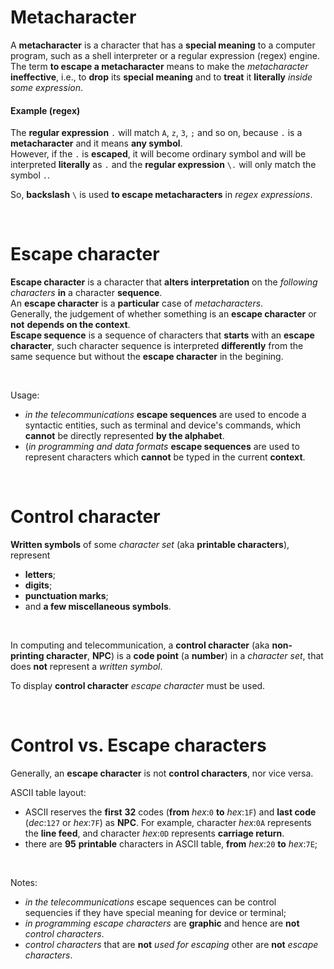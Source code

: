 # Metacharacter
A **metacharacter** is a character that has a **special meaning** to a computer program, such as a shell interpreter or a regular expression (regex) engine.
The term **to escape a metacharacter** means to make the *metacharacter* **ineffective**, i.e., to **drop** its **special meaning** and to **treat** it **literally** *inside some expression*.<br>

#### Example (regex)
The **regular expression** ``.`` will match ``A``, ``z``, ``3``, ``;`` and so on, because ``.`` is a **metacharacter** and it means **any symbol**.<br>
However, if the ``.`` is **escaped**, it will become ordinary symbol and will be interpreted **literally** as ``.`` and the **regular expression** ``\.`` will only match the symbol ``.``.<br>

So, **backslash** ``\`` is used **to escape metacharacters** in *regex expressions*.<br>

<br>

# Escape character
**Escape character** is a character that **alters interpretation** on the *following characters* **in** a character **sequence**.<br>
An **escape character** is a **particular** case of *metacharacters*.<br>
Generally, the judgement of whether something is an **escape character** or **not** **depends on the context**.<br>
**Escape sequence** is a sequence of characters that **starts** with an **escape character**, such character sequence is interpreted **differently** from the same sequence but without the **escape character** in the begining.

<br>

Usage:
- *in the telecommunications* **escape sequences** are used to encode a syntactic entities, such as terminal and device's commands, which **cannot** be directly represented **by the alphabet**.
- (*in programming and data formats* **escape sequences** are used to represent characters which **cannot** be typed in the current **context**.

<br>

# Control character
**Written symbols** of some *character set* (aka **printable characters**), represent
- **letters**;
- **digits**;
- **punctuation marks**;
- and **a few miscellaneous symbols**.

<br>

In computing and telecommunication, a **control character** (aka **non-printing character**, **NPC**) is a **code point** (a **number**) in a *character set*, that does **not** represent a *written symbol*.<br>

To display **control character** *escape character* must be used.

<br>

# Control vs. Escape characters
Generally, an **escape character** is not **control characters**, nor vice versa.<br>

ASCII table layout: 
- ASCII reserves the **first** **32** codes (**from** *hex*:``0`` **to** *hex*:``1F``) and **last code** (*dec*:``127`` or *hex*:``7F``) as **NPC**. For example, character *hex*:``0A`` represents the **line feed**, and character *hex*:``0D`` represents **carriage return**.
- there are **95** **printable** characters in ASCII table, **from** *hex*:``20`` **to** *hex*:``7E``;

<br>

Notes:
- *in the telecommunications* escape sequences can be control sequencies if they have special meaning for device or terminal;
- *in programming* *escape characters* are **graphic** and hence are **not** *control characters*. 
- *control characters* that are **not** *used for escaping* other are **not** *escape characters*.

<br>

